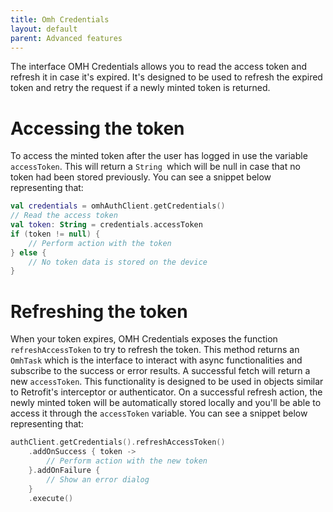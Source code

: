 ```yaml
---
title: Omh Credentials
layout: default
parent: Advanced features
---
```


The interface OMH Credentials allows you to read the access token and refresh it in case it's
expired. It's designed to be used to refresh the expired token and retry the request if a newly
minted token is returned.

# Accessing the token

To access the minted token after the user has logged in use the variable `accessToken`. This will
return a `String `which will be null in case that no token had been stored previously. You can see a
snippet below representing that:

```kotlin
val credentials = omhAuthClient.getCredentials()
// Read the access token
val token: String = credentials.accessToken
if (token != null) {
    // Perform action with the token
} else {
    // No token data is stored on the device
}
```

# Refreshing the token

When your token expires, OMH Credentials exposes the function `refreshAccessToken` to try to refresh
the token. This method returns an `OmhTask` which is the interface to interact with async
functionalities and subscribe to the success or error results. A successful fetch will return a
new `accessToken`. This functionality is designed to be used in objects similar to Retrofit's
interceptor or authenticator. On a successful refresh action, the newly minted token will be
automatically stored locally and you'll be able to access it through the `accessToken` variable. You
can see a snippet below representing that:

```kotlin
authClient.getCredentials().refreshAccessToken()
    .addOnSuccess { token ->
        // Perform action with the new token
    }.addOnFailure {
        // Show an error dialog
    }
    .execute()
```
